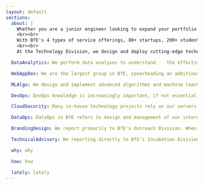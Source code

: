 ```yaml
---
layout: default
sections:
  about: |
    Whether you are a junior engineer looking to expand your portfolio and skills, a senior professional eager to translate your valuable work experience into scalable social impact, or a university student passionate about tech and entrepreneurship, BfE Technology is the place for you. 
    <br><br>
    With BfE's 4 types of service offerings, 80+ startups, 200+ students and 200+ professionals across EMEA, Asia and Americas, a huge amount of data go in and out of the organisation on a day-to-day basis. The rapidly growing global user base makes it challenging to keep the community connected and our resources as accessible as possible, an issue only made worse by the covid pandemic. BfE Technology Division was founded in Aug 2020 to address these needs, replacing the previous Data Analytics team in BfE to encompass a much wider spectrum of work.  
    <br><br>
    At the Technology Division, we design and deploy cutting-edge techonological tools to scale BfE's services for social entrepreneurs in the developing world. Our work covers a wide range of technology disciplines. As long as you enjoy tech, there is almost always something for you wherever your skills and interests lie. Drop us an email today at technology@bridgesforenterprise.com to explore how you can make a global impact from home with something you love.

  DataAnalytics: We perform data analyses to understand    the effectiveness of our strategies and operational models, and work with other divisions to implement our proposed suggestions. We come from a mix of business and technology backgrounds, and enjoy using a minimalist framework to address the most sophisticated business needs. Some of the cool data we have looked at include startup application data, crowdfunding data and web traffic data for SEO optimisation.

  WebAppDev: We are the largest group in BfE, spearheading an ambitious initiaitve to build an extensive online platform for every aspect of BfE's work. We love building various things from small cute tools to large platforms, and abhor clicking our mouse like a caveman. We are soon releasing our self-hosted website and intranet, with various integrations with our internal tools such as Slack and Hubspot to connect the awesome people in BfE across the world. Many exciting features and apps are being proposed and developed by our teammates from around the world.

  MLAlgo: We design and implement advanced algorithms and machine learning tools to automate complex decision-making processes in BfE. While some of us use NLP tools to help recommend investors for a given startup, others are looking at startup-mentor matching formulated as a graph matching problem, or advising the development of a voting system for startup selection. If you see a bunch of people arguing over maths on a whiteboard or getting all hyped about a new ML library in Python, that is us!

  DevOps: DevOps knowledge is increasingly important, if not essential, for anyone working or aspiring to work as a software engineer. We design and implement DevOps processes from continous integration, testing to deployment, improving code collaboration across the globe. While we are only at our beginning with a minimal set of CD/CI configurations via GitHub Actions, we have many possible additions planned down the road to help manage our codebase and make the tech kids' life easier. The nature of our work means that we are involved in many high-level decision making in the Technology Division.

  CloudSecurity: Many in-house technology projects rely on our servers on cloud, which needs to host our data securely, communicate with clients in different regions with low latency, and be managed within our budget. We work with DevOps to manage our new infrastructure-as-code process and investigate security loopholes in both our code and our server setup. We occassionally work with DataOps and our internal legal advisors to make sure our tech work is compliant with GDPR regulations.

  DataOps: DataOps in BfE refers to design and management of our internal database and any operational procedures that can alter our database, usually by people outside the Technology Division (as the other case is handled by DevOps). We work very closely with the global leadership to establish protocols for various procedures in BfE, and develop a clear vision of our own about how BfE's organisational structure should transform to meet our strategic needs. We code less often than the rest, usually in the context of database management or automation with DevOps. But when we do code, we rock.

  BrandingDesign: We report primarily to BfE's Outreach Division. When we are in Tech, it is usually to convert the branding strategies and guidelines developed in Outreach into standardised stylesheet files that will be enforced within Tech. We are usually people who are passionate about front-end development, UI deisgn, digital media and branding.

  TechnicalAdvisory: We reporting directly to BfE's Incubation Division, although we share many training and partnerships with Technology. We provide technical consulting to our startups as part of BfE's flagship incubation programme. We are not all programmers; we have manufacture enginners, electronic engineers, material scientists, medical students... depending on our startups' needs. When we do have programming-based projects though, we love to have people from the internal projects over and we like to switch over to internal projects too, just for a different experience!

  why: why

  how: how

  lately: lately
---
```

